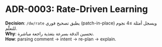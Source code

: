 # ADR-0003: Rate-Driven Learning

**Decision**: `/dw/rate` يطبق تصحيح فوري (patch-in-place) ويسجل أمثلة ≥4 نجوم للتعلّم.  
**Why**: تحسين الدقة بسرعة بتغذية راجعة مباشرة.  
**How**: parsing comment → intent → re-plan → explain.
